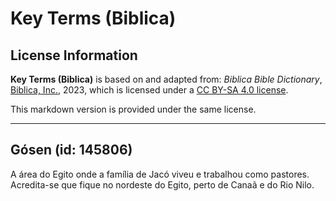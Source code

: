 # Key Terms (Biblica)

## License Information

**Key Terms (Biblica)** is based on and adapted from: _Biblica Bible Dictionary_, [Biblica, Inc.](https://www.biblica.com/), 2023, which is licensed under a [CC BY-SA 4.0 license](https://creativecommons.org/licenses/by-sa/4.0/legalcode.en).

This markdown version is provided under the same license.



--------------------------------

## Gósen (id: 145806)

A área do Egito onde a família de Jacó viveu e trabalhou como pastores. Acredita\-se que fique no nordeste do Egito, perto de Canaã e do Rio Nilo.


